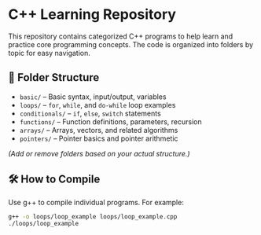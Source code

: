 # C++ Learning Repository

This repository contains categorized C++ programs to help learn and practice core programming concepts. The code is organized into folders by topic for easy navigation.

## 📁 Folder Structure

- `basic/` – Basic syntax, input/output, variables
- `loops/` – `for`, `while`, and `do-while` loop examples
- `conditionals/` – `if`, `else`, `switch` statements
- `functions/` – Function definitions, parameters, recursion
- `arrays/` – Arrays, vectors, and related algorithms
- `pointers/` – Pointer basics and pointer arithmetic

*(Add or remove folders based on your actual structure.)*

## 🛠️ How to Compile

Use g++ to compile individual programs. For example:

```bash
g++ -o loops/loop_example loops/loop_example.cpp
./loops/loop_example

